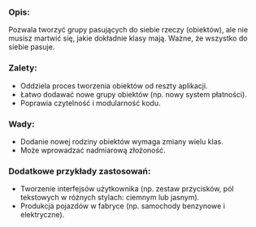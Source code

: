 ### Opis:
Pozwala tworzyć grupy pasujących do siebie rzeczy (obiektów), ale nie musisz martwić się, jakie dokładnie klasy mają. Ważne, że wszystko do siebie pasuje.

### Zalety:
- Oddziela proces tworzenia obiektów od reszty aplikacji.
- Łatwo dodawać nowe grupy obiektów (np. nowy system płatności).
- Poprawia czytelność i modularność kodu.

### Wady:
- Dodanie nowej rodziny obiektów wymaga zmiany wielu klas.
- Może wprowadzać nadmiarową złożoność.

### Dodatkowe przykłady zastosowań:
- Tworzenie interfejsów użytkownika (np. zestaw przycisków, pól tekstowych w różnych stylach: ciemnym lub jasnym).
- Produkcja pojazdów w fabryce (np. samochody benzynowe i elektryczne).
